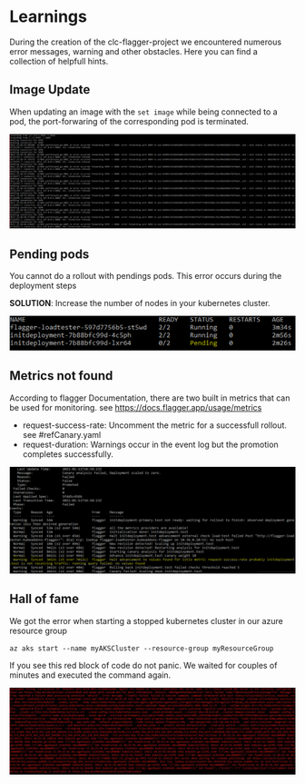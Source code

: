 # Learnings

 During the creation of the clc-flagger-project we encountered numerous error messages, warning and other obstacles. Here you can find a collection of helpfull hints.

## Image Update

When updating an image with the `set image` while being connected to a pod, the port-forwaring of the corresponding pod is terminated. 

![alt text](https://github.com/dorian1000/clc_flagger_project/blob/main/images/image_update_pod_dies.png)

## Pending pods

You cannot do a rollout with pendings pods. This error occurs during the deployment steps

**SOLUTION**: Increase the number of nodes in your kubernetes cluster.

![alt text](https://github.com/dorian1000/clc_flagger_project/blob/main/images/pending_pods.png)

## Metrics not found

According to flagger Documentation, there are two built in metrics that can be used for monitoring. see https://docs.flagger.app/usage/metrics

* request-success-rate: Uncomment the metric for a successfull rollout. see #refCanary.yaml
* request-duration: Warnings occur in the event log but the promotion completes successfully.

![alt text](https://github.com/dorian1000/clc_flagger_project/blob/main/images/metric_not_found.png)

## Hall of fame

We got the error when starting a stopped kubernetes cluster in our azure resource group

```
az aks start --name myAKSCluster --resource-group myResourceGroup
```

If you see this red block of code do not panic. We waited for couples of minutes and executed the command again.

![alt text](https://github.com/dorian1000/clc_flagger_project/blob/main/images/hell.png)


